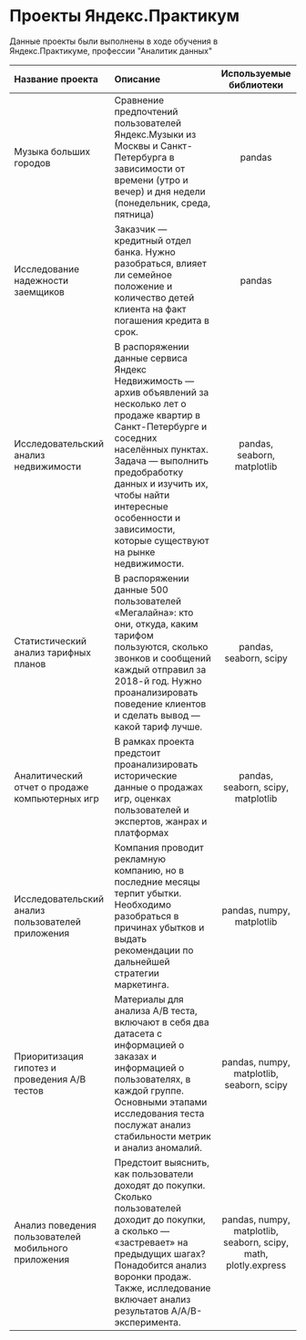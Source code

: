 # Проекты Яндекс.Практикум

Данные проекты были выполнены в ходе обучения в Яндекс.Практикуме, профессии "Аналитик данных"

| Название проекта      | Описание	             | Используемые библиотеки     |
| :-------------------- | :--------------------- |:---------------------------:|
| Музыка больших городов | Сравнение предпочтений пользователей Яндекс.Музыки из Москвы и Санкт-Петербурга в зависимости от времени (утро и вечер) и дня недели (понедельник, среда, пятница)| pandas |
| Исследование надежности заемщиков | Заказчик — кредитный отдел банка. Нужно разобраться, влияет ли семейное положение и количество детей клиента на факт погашения кредита в срок.| pandas |
| Исследовательский анализ недвижимости | В распоряжении данные сервиса Яндекс Недвижимость — архив объявлений за несколько лет о продаже квартир в Санкт-Петербурге и соседних населённых пунктах. Задача — выполнить предобработку данных и изучить их, чтобы найти интересные особенности и зависимости, которые существуют на рынке недвижимости.| pandas, seaborn, matplotlib |
| Статистический анализ тарифных планов | В распоряжении данные 500 пользователей «Мегалайна»: кто они, откуда, каким тарифом пользуются, сколько звонков и сообщений каждый отправил за 2018-й год. Нужно проанализировать поведение клиентов и сделать вывод — какой тариф лучше.| pandas, seaborn, scipy |
| Аналитический отчет о продаже компьютерных игр | В рамках проекта предстоит проанализировать исторические данные о продажах игр, оценках пользователей и экспертов, жанрах и платформах| pandas, seaborn, scipy, matplotlib |
| Исследовательский анализ пользователей приложения | Компания проводит рекламную компанию, но в последние месяцы терпит убытки. Необходимо разобраться в причинах убытков и выдать рекомендации по дальнейшей стратегии маркетинга.| pandas, numpy, matplotlib |
| Приоритизация гипотез и проведения A/B тестов | Материалы для анализа A/B теста, включают в себя два датасета с информацией о заказах и информацией о пользователях, в каждой группе. Основными этапами исследования теста послужат анализ стабильности метрик и анализ аномалий.| pandas, numpy, matplotlib, seaborn, scipy |
| Анализ поведения пользователей мобильного приложения | Предстоит выяснить, как пользователи доходят до покупки. Сколько пользователей доходит до покупки, а сколько — «застревает» на предыдущих шагах? Понадобится анализ воронки продаж. Также, ислледование включает анализ результатов A/A/B-эксперимента.| pandas, numpy, matplotlib, seaborn, scipy, math, plotly.express |

